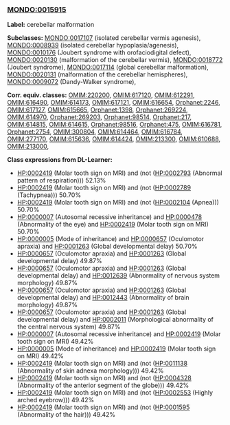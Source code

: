 
### [MONDO:0015915](http://purl.obolibrary.org/obo/MONDO_0015915)
**Label:** cerebellar malformation

**Subclasses:** [MONDO:0017107](http://purl.obolibrary.org/obo/MONDO_0017107) (isolated cerebellar vermis agenesis), [MONDO:0008939](http://purl.obolibrary.org/obo/MONDO_0008939) (isolated cerebellar hypoplasia/agenesis), [MONDO:0010176](http://purl.obolibrary.org/obo/MONDO_0010176) (Joubert syndrome with orofaciodigital defect), [MONDO:0020130](http://purl.obolibrary.org/obo/MONDO_0020130) (malformation of the cerebellar vermis), [MONDO:0018772](http://purl.obolibrary.org/obo/MONDO_0018772) (Joubert syndrome), [MONDO:0017114](http://purl.obolibrary.org/obo/MONDO_0017114) (global cerebellar malformation), [MONDO:0020131](http://purl.obolibrary.org/obo/MONDO_0020131) (malformation of the cerebellar hemispheres), [MONDO:0009072](http://purl.obolibrary.org/obo/MONDO_0009072) (Dandy-Walker syndrome), 

**Corr. equiv. classes:** [OMIM:220200](http://purl.obolibrary.org/obo/OMIM_220200), [OMIM:617120](http://purl.obolibrary.org/obo/OMIM_617120), [OMIM:612291](http://purl.obolibrary.org/obo/OMIM_612291), [OMIM:616490](http://purl.obolibrary.org/obo/OMIM_616490), [OMIM:614173](http://purl.obolibrary.org/obo/OMIM_614173), [OMIM:617121](http://purl.obolibrary.org/obo/OMIM_617121), [OMIM:616654](http://purl.obolibrary.org/obo/OMIM_616654), [Orphanet:2246](http://www.orpha.net/ORDO/Orphanet_2246), [OMIM:617127](http://purl.obolibrary.org/obo/OMIM_617127), [OMIM:615665](http://purl.obolibrary.org/obo/OMIM_615665), [Orphanet:1398](http://www.orpha.net/ORDO/Orphanet_1398), [Orphanet:269224](http://www.orpha.net/ORDO/Orphanet_269224), [OMIM:614970](http://purl.obolibrary.org/obo/OMIM_614970), [Orphanet:269203](http://www.orpha.net/ORDO/Orphanet_269203), [Orphanet:98514](http://www.orpha.net/ORDO/Orphanet_98514), [Orphanet:217](http://www.orpha.net/ORDO/Orphanet_217), [OMIM:614815](http://purl.obolibrary.org/obo/OMIM_614815), [OMIM:614615](http://purl.obolibrary.org/obo/OMIM_614615), [Orphanet:98516](http://www.orpha.net/ORDO/Orphanet_98516), [Orphanet:475](http://www.orpha.net/ORDO/Orphanet_475), [OMIM:616781](http://purl.obolibrary.org/obo/OMIM_616781), [Orphanet:2754](http://www.orpha.net/ORDO/Orphanet_2754), [OMIM:300804](http://purl.obolibrary.org/obo/OMIM_300804), [OMIM:614464](http://purl.obolibrary.org/obo/OMIM_614464), [OMIM:616784](http://purl.obolibrary.org/obo/OMIM_616784), [OMIM:277170](http://purl.obolibrary.org/obo/OMIM_277170), [OMIM:615636](http://purl.obolibrary.org/obo/OMIM_615636), [OMIM:614424](http://purl.obolibrary.org/obo/OMIM_614424), [OMIM:213300](http://purl.obolibrary.org/obo/OMIM_213300), [OMIM:610688](http://purl.obolibrary.org/obo/OMIM_610688), [OMIM:213000](http://purl.obolibrary.org/obo/OMIM_213000), 

**Class expressions from DL-Learner:**

- [HP:0002419](http://purl.obolibrary.org/obo/HP_0002419) (Molar tooth sign on MRI) and (not ([HP:0002793](http://purl.obolibrary.org/obo/HP_0002793) (Abnormal pattern of respiration))) 52.13%
- [HP:0002419](http://purl.obolibrary.org/obo/HP_0002419) (Molar tooth sign on MRI) and (not ([HP:0002789](http://purl.obolibrary.org/obo/HP_0002789) (Tachypnea))) 50.70%
- [HP:0002419](http://purl.obolibrary.org/obo/HP_0002419) (Molar tooth sign on MRI) and (not ([HP:0002104](http://purl.obolibrary.org/obo/HP_0002104) (Apnea))) 50.70%
- [HP:0000007](http://purl.obolibrary.org/obo/HP_0000007) (Autosomal recessive inheritance) and [HP:0000478](http://purl.obolibrary.org/obo/HP_0000478) (Abnormality of the eye) and [HP:0002419](http://purl.obolibrary.org/obo/HP_0002419) (Molar tooth sign on MRI) 50.70%
- [HP:0000005](http://purl.obolibrary.org/obo/HP_0000005) (Mode of inheritance) and [HP:0000657](http://purl.obolibrary.org/obo/HP_0000657) (Oculomotor apraxia) and [HP:0001263](http://purl.obolibrary.org/obo/HP_0001263) (Global developmental delay) 50.70%
- [HP:0000657](http://purl.obolibrary.org/obo/HP_0000657) (Oculomotor apraxia) and [HP:0001263](http://purl.obolibrary.org/obo/HP_0001263) (Global developmental delay) 49.87%
- [HP:0000657](http://purl.obolibrary.org/obo/HP_0000657) (Oculomotor apraxia) and [HP:0001263](http://purl.obolibrary.org/obo/HP_0001263) (Global developmental delay) and [HP:0012639](http://purl.obolibrary.org/obo/HP_0012639) (Abnormality of nervous system morphology) 49.87%
- [HP:0000657](http://purl.obolibrary.org/obo/HP_0000657) (Oculomotor apraxia) and [HP:0001263](http://purl.obolibrary.org/obo/HP_0001263) (Global developmental delay) and [HP:0012443](http://purl.obolibrary.org/obo/HP_0012443) (Abnormality of brain morphology) 49.87%
- [HP:0000657](http://purl.obolibrary.org/obo/HP_0000657) (Oculomotor apraxia) and [HP:0001263](http://purl.obolibrary.org/obo/HP_0001263) (Global developmental delay) and [HP:0002011](http://purl.obolibrary.org/obo/HP_0002011) (Morphological abnormality of the central nervous system) 49.87%
- [HP:0000007](http://purl.obolibrary.org/obo/HP_0000007) (Autosomal recessive inheritance) and [HP:0002419](http://purl.obolibrary.org/obo/HP_0002419) (Molar tooth sign on MRI) 49.42%
- [HP:0000005](http://purl.obolibrary.org/obo/HP_0000005) (Mode of inheritance) and [HP:0002419](http://purl.obolibrary.org/obo/HP_0002419) (Molar tooth sign on MRI) 49.42%
- [HP:0002419](http://purl.obolibrary.org/obo/HP_0002419) (Molar tooth sign on MRI) and (not ([HP:0011138](http://purl.obolibrary.org/obo/HP_0011138) (Abnormality of skin adnexa morphology))) 49.42%
- [HP:0002419](http://purl.obolibrary.org/obo/HP_0002419) (Molar tooth sign on MRI) and (not ([HP:0004328](http://purl.obolibrary.org/obo/HP_0004328) (Abnormality of the anterior segment of the globe))) 49.42%
- [HP:0002419](http://purl.obolibrary.org/obo/HP_0002419) (Molar tooth sign on MRI) and (not ([HP:0002553](http://purl.obolibrary.org/obo/HP_0002553) (Highly arched eyebrow))) 49.42%
- [HP:0002419](http://purl.obolibrary.org/obo/HP_0002419) (Molar tooth sign on MRI) and (not ([HP:0001595](http://purl.obolibrary.org/obo/HP_0001595) (Abnormality of the hair))) 49.42%


